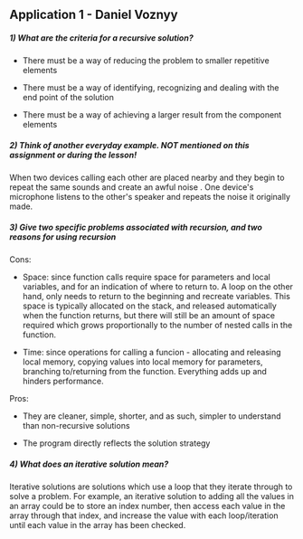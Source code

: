## Application 1 - Daniel Voznyy

##### 1) What are the criteria for a recursive solution?

* There must be a way of reducing the problem to smaller repetitive elements

* There must be a way of identifying, recognizing and dealing with the end point of the solution

* There must be a way of achieving a larger result from the component elements

##### 2) Think of another everyday example. NOT mentioned on this assignment or during the lesson!

When two devices calling each other are placed nearby and they begin to repeat the same sounds and create an awful noise
. One device's microphone listens to the other's speaker and repeats the noise it originally made.

##### 3) Give two specific problems associated with recursion, and two reasons for using recursion

Cons:

* Space: since function calls require space for parameters and local variables, and for an indication of where to return
to. A loop on the other hand, only needs to return to the beginning and recreate variables. This space is typically
allocated on the stack, and released automatically when the function returns, but there will still be an amount of space
required which grows proportionally to the number of nested calls in the function.

* Time: since operations for calling a funcion - allocating and releasing local memory, copying values into local memory
for parameters, branching to/returning from the function. Everything adds up and hinders performance.

Pros:

* They are cleaner, simple, shorter, and as such, simpler to understand than non-recursive solutions

* The program directly reflects the solution strategy


##### 4) What does an iterative solution mean?

Iterative solutions are solutions which use a loop that they iterate through to solve a problem. For example, an
iterative solution to adding all the values in an array could be to store an index number, then access each value in
the array through that index, and increase the value with each loop/iteration until each value in the array has been
checked. 